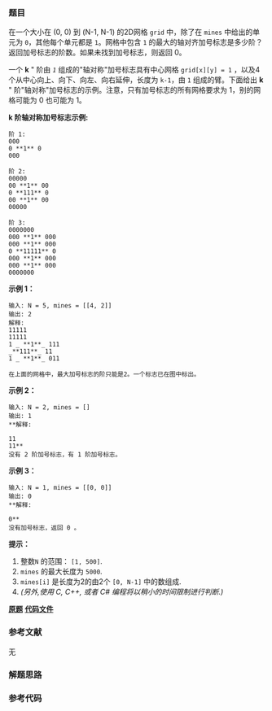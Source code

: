 ### 题目
在一个大小在 (0, 0) 到 (N-1, N-1) 的2D网格 `grid` 中，除了在 `mines` 中给出的单元为 `0`，其他每个单元都是
`1`。网格中包含 `1` 的最大的轴对齐加号标志是多少阶？返回加号标志的阶数。如果未找到加号标志，则返回 0。

一个  **k** " 阶由  _`1`_  组成的"轴对称"加号标志具有中心网格  `grid[x][y] = 1`
，以及4个从中心向上、向下、向左、向右延伸，长度为 `k-1`，由 `1` 组成的臂。下面给出  **k** "
阶"轴对称"加号标志的示例。注意，只有加号标志的所有网格要求为 1，别的网格可能为 0 也可能为 1。



**k 阶轴对称加号标志示例:**

    
    
    阶 1:
    000
    0 **1** 0
    000
    
    阶 2:
    00000
    00 **1** 00
    0 **111** 0
    00 **1** 00
    00000
    
    阶 3:
    0000000
    000 **1** 000
    000 **1** 000
    0 **11111** 0
    000 **1** 000
    000 **1** 000
    0000000
    



**示例 1：**

    
    
    输入: N = 5, mines = [[4, 2]]
    输出: 2
    解释:
    11111
    11111
    1 _ **1**_ 111
    _**111**_ 11
    1 _ **1**_ 011
    
    在上面的网格中，最大加号标志的阶只能是2。一个标志已在图中标出。
    



**示例 2：**

    
    
    输入: N = 2, mines = []
    输出: 1
    **解释:
    
    11
    11**
    没有 2 阶加号标志，有 1 阶加号标志。
    



**示例 3：**

    
    
    输入: N = 1, mines = [[0, 0]]
    输出: 0
    **解释:
    
    0**
    没有加号标志，返回 0 。
    



**提示：**

  1. 整数`N` 的范围： `[1, 500]`.
  2. `mines` 的最大长度为 `5000`.
  3. `mines[i]` 是长度为2的由2个 `[0, N-1]` 中的数组成.
  4. _(另外,使用 C, C++, 或者  C# 编程将以稍小的时间限制进行​​判断.)_



 **[原题](https://leetcode-cn.com/problems/largest-plus-sign/)**    **[代码文件]()**


### 参考文献
无

### 解题思路




### 参考代码

```go


```




